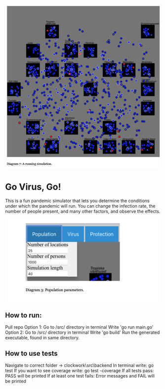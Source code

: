 ![pandemic-sim](pandemic-4.png)

# Go Virus, Go!
This is a fun pandemic simulator that lets you determine the conditions under which the pandemic will run. You can change the infection rate, the number of people present, and many other factors, and observe the effects. 

![population](pandemic-1.png)

## How to run:
Pull repo
Option 1:
Go to /src/ directory in terminal
Write 'go run main.go'
Option 2:
Go to /src/ directory in terminal
Write 'go build'
Run the generated executable, found in same directory.


## How to use tests
Navigate to correct folder -> clockwork\src\backend
In terminal write: go test
If you want to see coverage write: go test -coverage
If all tests pass: PASS will be printed
If at least one test fails: Error messages and FAIL will be printed
